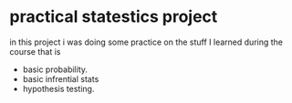 # practical statestics project

in this project i was doing some practice on the stuff I learned during the course that is
- basic probability.
- basic infrential stats
- hypothesis testing.

